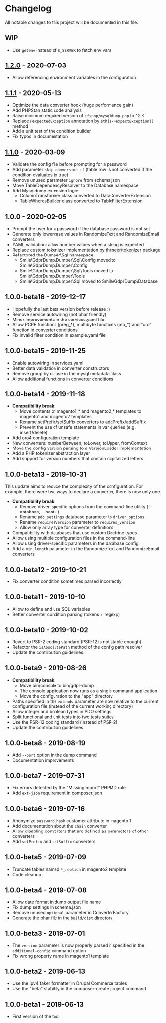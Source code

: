 # Changelog

All notable changes to this project will be documented in this file.

## WIP

- Use `getenv` instead of `$_SERVER` to fetch env vars

## [1.2.0] - 2020-07-03
[1.2.0]: https://github.com/Smile-SA/gdpr-dump/compare/1.1.1...1.2.0

- Allow referencing environment variables in the configuration

## [1.1.1] - 2020-05-13
[1.1.1]: https://github.com/Smile-SA/gdpr-dump/compare/1.1.0...1.1.1

- Optimize the data converter hook (huge performance gain)
- Add PHPStan static code analysis
- Raise minimum required version of `ifsnop/mysqldump-php` to `^2.9`
- Replace `@expectedException` annotation by `$this->expectException()` method
- Add a unit test of the condition builder
- Fix typos in documentation

## [1.1.0] - 2020-03-09
[1.1.0]: https://github.com/Smile-SA/gdpr-dump/compare/1.0.0...1.1.0

- Validate the config file before prompting for a password
- Add parameter `skip_conversion_if` (table row is not converted if the condition evaluates to true) 
- Remove unused parameter `ignore` from schema.json
- Move TableDependencyResolver to the Database namespace
- Add Mysqldump extension logic:
    - ColumnTransformer class converted to DataConverterExtension
    - TableWheresBuilder class converted to TableFilterExtension

## 1.0.0 - 2020-02-05

- Prompt the user for a password if the database password is not set
- Generate only lowercase values in RandomizeText and RandomizeEmail converters
- YAML validation: allow number values when a string is expected
- Replace custom tokenizer implementation by [theseer/tokenizer](https://packagist.org/packages/theseer/tokenizer) package
- Refactored the Dumper\Sql namespace:
    - Smile\GdprDump\Dumper\Sql\Config moved to Smile\GdprDump\Dumper\Config
    - Smile\GdprDump\Dumper\Sql\Tools moved to Smile\GdprDump\Dumper\Tools
    - Smile\GdprDump\Dumper\Sql moved to Smile\GdprDump\Database

## 1.0.0-beta16 - 2019-12-17

- Hopefully the last beta version before release :)
- Remove service autowiring (not phar friendly)
- Minor improvements in the services.yaml file
- Allow PCRE functions (preg_\*), multibyte functions (mb_\*) and "ord" function in converter conditions
- Fix invalid filter condition in example.yaml file

## 1.0.0-beta15 - 2019-11-25

- Enable autowiring in services.yaml
- Better data validation in converter constructors
- Remove group by clause in the mysql metadata class
- Allow additional functions in converter conditions

## 1.0.0-beta14 - 2019-11-18

- **Compatibility break**:
    - Move contents of magento1_* and magento2_* templates to magento1 and magento2 templates
    - Rename setPrefix/setSuffix converters to addPrefix/addSuffix
    - Prevent the use of unsafe statements in var queries (e.g. insert/delete)
- Add oro4 configuration template
- New converters: numberBetween, toLower, toUpper, fromContext
- Move the config version parsing to a VersionLoader implementation
- Add a PHP tokenizer abstraction layer
- Add support for version numbers that contain capitalized letters

## 1.0.0-beta13 - 2019-10-31

This update aims to reduce the complexity of the configuration.
For example, there were two ways to declare a converter, there is now only one.

- **Compatibility break**:
    - Remove driver-specific options from the command-line utility (--database, --host...)
    - Rename `pdo_settings` database parameter to `driver_options`
    - Rename `requiresVersion` parameter to `requires_version`
    - Allow only array type for converter definitions
- Compatibility with databases that use custom Doctrine types
- Allow using multiple configuration files in the command-line
- Allow using driver-specific parameters in the database config
- Add a `min_length` parameter in the RandomizeText and RandomizeEmail converters

## 1.0.0-beta12 - 2019-10-21

- Fix converter condition sometimes parsed incorrectly

## 1.0.0-beta11 - 2019-10-10

- Allow to define and use SQL variables
- Better converter condition parsing (tokens + regexp)

## 1.0.0-beta10 - 2019-10-02

- Revert to PSR-2 coding standard (PSR-12 is not stable enough)
- Refactor the `isAbsolutePath` method of the config path resolver
- Update the contribution guidelines.

## 1.0.0-beta9 - 2019-08-26

- **Compatibility break**:
    - Move bin/console to bin/gdpr-dump
    - The console application now runs as a single command application
    - Move the configuration to the "app" directory
- Paths specified in the `extends` parameter are now relative to the current configuration file (instead of the current working directory)
- Allow integer and boolean types in PDO settings
- Split functional and unit tests into two tests suites
- Use the PSR-12 coding standard (instead of PSR-2)
- Update the contribution guidelines

## 1.0.0-beta8 - 2019-08-19

- Add `--port` option in the dump command
- Documentation improvements

## 1.0.0-beta7 - 2019-07-31

- Fix errors detected by the "MissingImport" PHPMD rule
- Add `ext-json` requirement in composer.json

## 1.0.0-beta6 - 2019-07-16

- Anonymize `password_hash` customer attribute in magento 1
- Add documentation about the `chain` converter
- Allow disabling converters that are defined as parameters of other converters
- Add `setPrefix` and `setSuffix` converters

## 1.0.0-beta5 - 2019-07-09

- Truncate tables named `*_replica` in magento2 template
- Code cleanup

## 1.0.0-beta4 - 2019-07-08

- Allow date format in dump output file name
- Fix dump settings in schema.json
- Remove unused `optional` parameter in ConverterFactory
- Generate the phar file in the `build/dist` directory

## 1.0.0-beta3 - 2019-07-01

- The `version` parameter is now properly parsed if specified in the `additional-config` command option
- Fix wrong property name in magento1 template

## 1.0.0-beta2 - 2019-06-13

- Use the ipv4 faker formatter in Drupal Commerce tables
- Use the "beta" stability in the composer-create project command

## 1.0.0-beta1 - 2019-06-13

- First version of the tool
